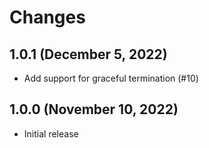 # Changes

## 1.0.1 (December 5, 2022)

- Add support for graceful termination (#10)

## 1.0.0 (November 10, 2022)

- Initial release
